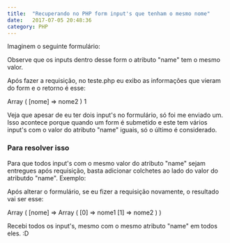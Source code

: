 ```yaml
---
title:  "Recuperando no PHP form input's que tenham o mesmo nome"
date:   2017-07-05 20:48:36
category: PHP
---
```


Imaginem o seguinte formulário:

<script src="https://gist.github.com/LeandroLS/373299ad663cfacabd849b91ed0d5bc3.js"></script>

Observe que os inputs dentro desse <span class="code">form</span> o atributo "name" tem o mesmo valor.

Após fazer a requisição, no teste.php eu exibo as informações que vieram do <span class="code">form</span> e o retorno é esse:

<span class="code">Array ( [nome] => nome2 ) 1</span>

Veja que apesar de eu ter dois <span class="code">input</span>'s no formulário, só foi me enviado um. Isso acontece porque quando um <span class="code">form</span> é submetido e este tem vários <span class="code">input</span>'s com o valor do atributo "name" iguais, só o último é considerado.

### Para resolver isso

Para que todos <span class="code">input</span>'s com o mesmo valor do atributo "name" sejam entregues após requisição, basta adicionar colchetes ao lado do valor do atributdo "name". Exemplo:

<script src="https://gist.github.com/LeandroLS/d1aaaa4d366aad7c73d5da6150277d39.js"></script>

Após alterar o formulário, se eu fizer a requisição novamente, o resultado vai ser esse:

<span class="code">Array ( [nome] => Array ( [0] => nome1 [1] => nome2 ) )</span>

Recebi todos os <span class="code">input</span>'s, mesmo com o mesmo atributo "name" em todos eles. :D



